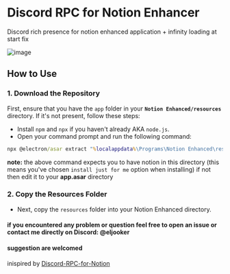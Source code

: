 # Discord RPC for Notion Enhancer
 Discord rich presence for notion enhanced application + infinity loading at start fix

![image](https://github.com/ELJoOker2004/DIscord-RPC-for-Notion-Enhanced/assets/62572632/c986f755-eb23-4eb7-a591-2e7efcebf886)


## How to Use

### 1. Download the Repository

First, ensure that you have the `app` folder in your **`Notion Enhanced/resources`** directory. If it's not present, follow these steps:

- Install `npm` and `npx` if you haven't already AKA `node.js`.
- Open your command prompt and run the following command:

```cmd
npx @electron/asar extract "%localappdata%\Programs\Notion Enhanced\resources\app.asar" "%localappdata%\Programs\Notion Enhanced\resources\app"
```
**note:** the above command expects you to have notion in this directory (this means you've chosen `install just for me` option when installing) if not then edit it to your **app.asar** directory

### 2. Copy the Resources Folder
- Next, copy the `resources` folder into your Notion Enhanced directory.

#### if you encountered any problem or question feel free to open an issue or contact me directly on Discord: **@eljooker**
#### suggestion are welcomed

inispired by [Discord-RPC-for-Notion](https://github.com/Mizari-W/Discord-RPC-for-Notion.git)
